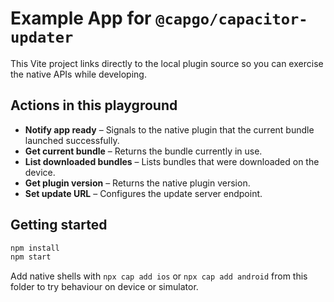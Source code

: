 # Example App for `@capgo/capacitor-updater`

This Vite project links directly to the local plugin source so you can exercise the native APIs while developing.

## Actions in this playground

- **Notify app ready** – Signals to the native plugin that the current bundle launched successfully.
- **Get current bundle** – Returns the bundle currently in use.
- **List downloaded bundles** – Lists bundles that were downloaded on the device.
- **Get plugin version** – Returns the native plugin version.
- **Set update URL** – Configures the update server endpoint.

## Getting started

```bash
npm install
npm start
```

Add native shells with `npx cap add ios` or `npx cap add android` from this folder to try behaviour on device or simulator.
